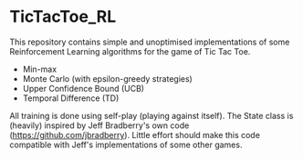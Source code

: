 # TicTacToe_RL
This repository contains simple and unoptimised implementations of some Reinforcement Learning algorithms for the game of Tic Tac Toe.

* Min-max
* Monte Carlo (with epsilon-greedy strategies)
* Upper Confidence Bound (UCB)
* Temporal Difference (TD)

All training is done using self-play (playing against itself).
The State class is (heavily) inspired by Jeff Bradberry's own code (https://github.com/jbradberry).
Little effort should make this code compatible with Jeff's implementations of some other games.
